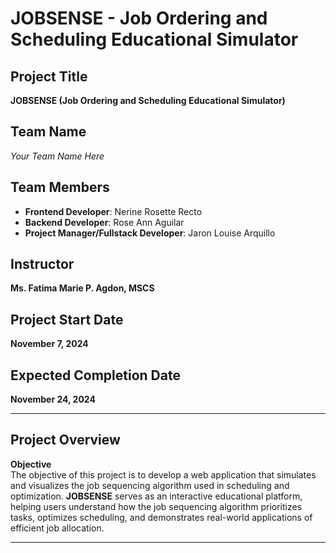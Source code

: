 # JOBSENSE - Job Ordering and Scheduling Educational Simulator

## Project Title
**JOBSENSE (Job Ordering and Scheduling Educational Simulator)**

## Team Name
*Your Team Name Here*

## Team Members
- **Frontend Developer**: Nerine Rosette Recto
- **Backend Developer**: Rose Ann Aguilar
- **Project Manager/Fullstack Developer**: Jaron Louise Arquillo

## Instructor
**Ms. Fatima Marie P. Agdon, MSCS**

## Project Start Date
**November 7, 2024**

## Expected Completion Date
**November 24, 2024**

---

## Project Overview

**Objective**  
The objective of this project is to develop a web application that simulates and visualizes the job sequencing algorithm used in scheduling and optimization. **JOBSENSE** serves as an interactive educational platform, helping users understand how the job sequencing algorithm prioritizes tasks, optimizes scheduling, and demonstrates real-world applications of efficient job allocation.

---

